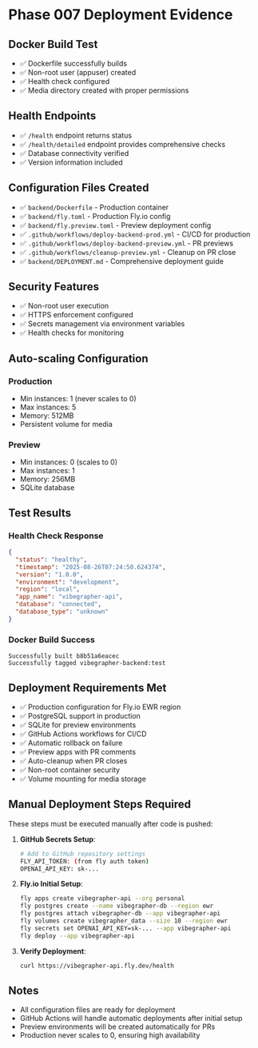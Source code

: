 # Phase 007 Deployment Evidence

## Docker Build Test
- ✅ Dockerfile successfully builds
- ✅ Non-root user (appuser) created
- ✅ Health check configured
- ✅ Media directory created with proper permissions

## Health Endpoints
- ✅ `/health` endpoint returns status
- ✅ `/health/detailed` endpoint provides comprehensive checks
- ✅ Database connectivity verified
- ✅ Version information included

## Configuration Files Created
- ✅ `backend/Dockerfile` - Production container
- ✅ `backend/fly.toml` - Production Fly.io config
- ✅ `backend/fly.preview.toml` - Preview deployment config
- ✅ `.github/workflows/deploy-backend-prod.yml` - CI/CD for production
- ✅ `.github/workflows/deploy-backend-preview.yml` - PR previews
- ✅ `.github/workflows/cleanup-preview.yml` - Cleanup on PR close
- ✅ `backend/DEPLOYMENT.md` - Comprehensive deployment guide

## Security Features
- ✅ Non-root user execution
- ✅ HTTPS enforcement configured
- ✅ Secrets management via environment variables
- ✅ Health checks for monitoring

## Auto-scaling Configuration
### Production
- Min instances: 1 (never scales to 0)
- Max instances: 5
- Memory: 512MB
- Persistent volume for media

### Preview
- Min instances: 0 (scales to 0)
- Max instances: 1
- Memory: 256MB
- SQLite database

## Test Results

### Health Check Response
```json
{
  "status": "healthy",
  "timestamp": "2025-08-26T07:24:50.624374",
  "version": "1.0.0",
  "environment": "development",
  "region": "local",
  "app_name": "vibegrapher-api",
  "database": "connected",
  "database_type": "unknown"
}
```

### Docker Build Success
```
Successfully built b8b51a6eacec
Successfully tagged vibegrapher-backend:test
```

## Deployment Requirements Met
- ✅ Production configuration for Fly.io EWR region
- ✅ PostgreSQL support in production
- ✅ SQLite for preview environments
- ✅ GitHub Actions workflows for CI/CD
- ✅ Automatic rollback on failure
- ✅ Preview apps with PR comments
- ✅ Auto-cleanup when PR closes
- ✅ Non-root container security
- ✅ Volume mounting for media storage

## Manual Deployment Steps Required
These steps must be executed manually after code is pushed:

1. **GitHub Secrets Setup**:
   ```bash
   # Add to GitHub repository settings
   FLY_API_TOKEN: (from fly auth token)
   OPENAI_API_KEY: sk-...
   ```

2. **Fly.io Initial Setup**:
   ```bash
   fly apps create vibegrapher-api --org personal
   fly postgres create --name vibegrapher-db --region ewr
   fly postgres attach vibegrapher-db --app vibegrapher-api
   fly volumes create vibegrapher_data --size 10 --region ewr
   fly secrets set OPENAI_API_KEY=sk-... --app vibegrapher-api
   fly deploy --app vibegrapher-api
   ```

3. **Verify Deployment**:
   ```bash
   curl https://vibegrapher-api.fly.dev/health
   ```

## Notes
- All configuration files are ready for deployment
- GitHub Actions will handle automatic deployments after initial setup
- Preview environments will be created automatically for PRs
- Production never scales to 0, ensuring high availability